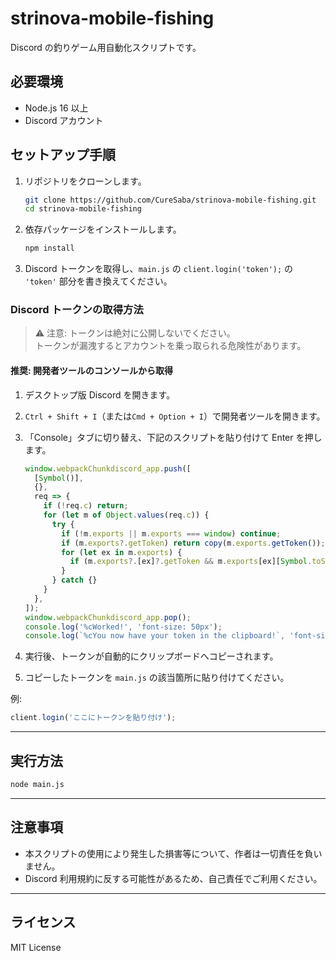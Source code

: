# strinova-mobile-fishing

Discord の釣りゲーム用自動化スクリプトです。

## 必要環境

- Node.js 16 以上
- Discord アカウント

## セットアップ手順

1. リポジトリをクローンします。

   ```sh
   git clone https://github.com/CureSaba/strinova-mobile-fishing.git
   cd strinova-mobile-fishing
   ```

2. 依存パッケージをインストールします。

   ```sh
   npm install
   ```

3. Discord トークンを取得し、`main.js` の `client.login('token');` の `'token'` 部分を書き換えてください。

### Discord トークンの取得方法

> ⚠️ 注意: トークンは絶対に公開しないでください。  
> トークンが漏洩するとアカウントを乗っ取られる危険性があります。

#### 推奨: 開発者ツールのコンソールから取得

1. デスクトップ版 Discord を開きます。
2. `Ctrl + Shift + I`（または`Cmd + Option + I`）で開発者ツールを開きます。
3. 「Console」タブに切り替え、下記のスクリプトを貼り付けて Enter を押します。

    ```js
    window.webpackChunkdiscord_app.push([
      [Symbol()],
      {},
      req => {
        if (!req.c) return;
        for (let m of Object.values(req.c)) {
          try {
            if (!m.exports || m.exports === window) continue;
            if (m.exports?.getToken) return copy(m.exports.getToken());
            for (let ex in m.exports) {
              if (m.exports?.[ex]?.getToken && m.exports[ex][Symbol.toStringTag] !== 'IntlMessagesProxy') return copy(m.exports[ex].getToken());
            }
          } catch {}
        }
      },
    ]);
    window.webpackChunkdiscord_app.pop();
    console.log('%cWorked!', 'font-size: 50px');
    console.log(`%cYou now have your token in the clipboard!`, 'font-size: 16px');
    ```

4. 実行後、トークンが自動的にクリップボードへコピーされます。

5. コピーしたトークンを `main.js` の該当箇所に貼り付けてください。

例:
```js
client.login('ここにトークンを貼り付け');
```

---

## 実行方法

```sh
node main.js
```

---

## 注意事項

- 本スクリプトの使用により発生した損害等について、作者は一切責任を負いません。
- Discord 利用規約に反する可能性があるため、自己責任でご利用ください。

---

## ライセンス

MIT License
